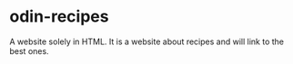 # odin-recipes
A website solely in HTML. It is a website about recipes and will link to the best ones.